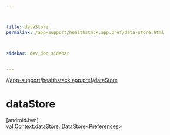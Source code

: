 ```yaml
---



title: dataStore
permalink: /app-support/healthstack.app.pref/data-store.html



sidebar: dev_doc_sidebar


---
```




//[app-support](/app-support.html)/[healthstack.app.pref](index.html)/[dataStore](data-store.html)



# dataStore



[androidJvm]\
val [Context](https://developer.android.com/reference/kotlin/android/content/Context.html).[dataStore](data-store.html): [DataStore](https://developer.android.com/reference/kotlin/androidx/datastore/core/DataStore.html)&lt;[Preferences](https://developer.android.com/reference/kotlin/androidx/datastore/preferences/core/Preferences.html)&gt;






